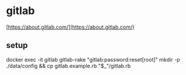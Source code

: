 # gitlab

[https://about.gitlab.com/](https://about.gitlab.com/)

## setup

docker exec -it gitlab gitlab-rake "gitlab:password:reset[root]"
mkdir -p ./data/config && cp gitlab.example.rb "$_"/gitlab.rb
